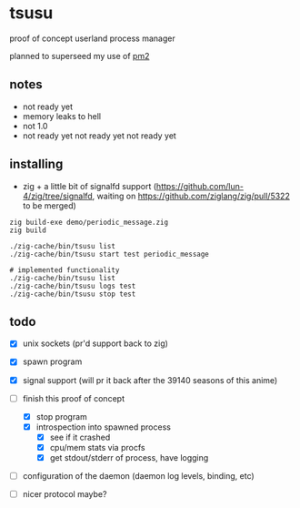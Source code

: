 # tsusu

proof of concept userland process manager

planned to superseed my use of [pm2](https://pm2.keymetrics.io)

## notes

 - not ready yet
 - memory leaks to hell
 - not 1.0
 - not ready yet not ready yet not ready yet

## installing

 - zig + a little bit of signalfd support (https://github.com/lun-4/zig/tree/signalfd, waiting on https://github.com/ziglang/zig/pull/5322 to be merged)

```
zig build-exe demo/periodic_message.zig
zig build

./zig-cache/bin/tsusu list
./zig-cache/bin/tsusu start test periodic_message

# implemented functionality
./zig-cache/bin/tsusu list
./zig-cache/bin/tsusu logs test
./zig-cache/bin/tsusu stop test
```

## todo

 - [x] unix sockets (pr'd support back to zig)
 - [x] spawn program
 - [x] signal support (will pr it back after the 39140 seasons of this anime)

 - [ ] finish this proof of concept
    - [x] stop program
    - [x] introspection into spawned process
      - [x] see if it crashed
      - [x] cpu/mem stats via procfs
      - [x] get stdout/stderr of process, have logging
 - [ ] configuration of the daemon (daemon log levels, binding, etc)
 - [ ] nicer protocol maybe?
